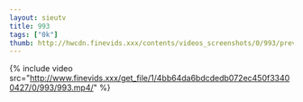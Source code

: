 ```yaml
--- 
layout: sieutv
title: 993
tags: ["0k"]
thumb: http://hwcdn.finevids.xxx/contents/videos_screenshots/0/993/preview.mp4.jpg
---
```

{% include video src="http://www.finevids.xxx/get_file/1/4bb64da6bdcdedb072ec450f33400427/0/993/993.mp4/" %} 
